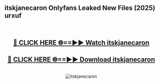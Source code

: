 <h2>itskjanecaron Onlyfans Leaked New Files (2025) urxuf</h2>
<br>
<div align="center">
<h2><a href="https://mediafiles.top/itskjanecaron&ref=git" rel="nofollow">🔴 CLICK HERE 🌐==►► Watch itskjanecaron</a></h2>
<h2><a href="https://mediafiles.top/itskjanecaron&ref=git" rel="nofollow">🔴 CLICK HERE 🌐==►► Download itskjanecaron</a></h2>
<br>
<a href="https://mediafiles.top/itskjanecaron&ref=git" rel="nofollow" data-target="animated-image.originalLink"><img src="https://i.ibb.co.com/xMMVF88/686577567.gif" alt="itskjanecaron" style="max-width: 100%; display: inline-block;" data-target="animated-image.originalImage"></a>
</div>
<br>
<br>